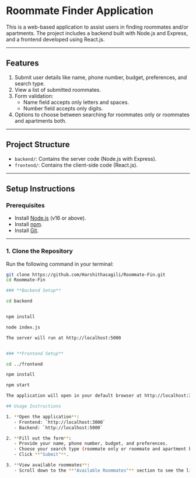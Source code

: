 # Roommate Finder Application

This is a web-based application to assist users in finding roommates and/or apartments. The project includes a backend built with Node.js and Express, and a frontend developed using React.js.

---

## **Features**
1. Submit user details like name, phone number, budget, preferences, and search type.
2. View a list of submitted roommates.
3. Form validation:
   - Name field accepts only letters and spaces.
   - Number field accepts only digits.
4. Options to choose between searching for roommates only or roommates and apartments both.

---

## **Project Structure**
- `backend/`: Contains the server code (Node.js with Express).
- `frontend/`: Contains the client-side code (React.js).

---

## **Setup Instructions**

### Prerequisites
- Install [Node.js](https://nodejs.org/) (v16 or above).
- Install [npm](https://www.npmjs.com/).
- Install [Git](https://git-scm.com/).

---

### **1. Clone the Repository**
Run the following command in your terminal:
```bash
git clone https://github.com/Harshithasagili/Roommate-Fin.git
cd Roommate-Fin

### **Backend Setup**

cd backend


npm install

node index.js

The server will run at http://localhost:5000


### **Frontend Setup**

cd ../frontend

npm install

npm start

The application will open in your default browser at http://localhost:3000.

## Usage Instructions

1. **Open the application**:
   - Frontend: `http://localhost:3000`
   - Backend: `http://localhost:5000`

2. **Fill out the form**:
   - Provide your name, phone number, budget, and preferences.
   - Choose your search type (roommate only or roommate and apartment both).
   - Click **"Submit"**.

3. **View available roommates**:
   - Scroll down to the **"Available Roommates"** section to see the list of submitted roommates.

